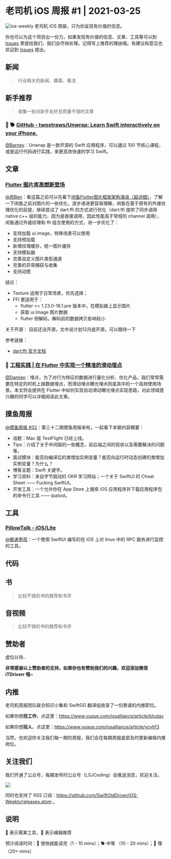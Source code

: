# 老司机 iOS 周报 #1 | 2021-03-25

![ios-weekly](https://github.com/SwiftOldDriver/iOS-Weekly/blob/master/assets/ios-weekly.png?raw=true)
老司机 iOS 周报，只为你呈现有价值的信息。

你也可以为这个项目出一份力，如果发现有价值的信息、文章、工具等可以到 [Issues](https://github.com/SwiftOldDriver/iOS-Weekly/issues) 里提给我们，我们会尽快处理。记得写上推荐的理由哦。有建议和意见也欢迎到 [Issues](https://github.com/SwiftOldDriver/iOS-Weekly/issues) 提出。

## 新闻

> 行业相关的新闻、趣事、看法

## 新手推荐

> 收集一些对新手友好且质量不错的文章

### 🌟 🐕 [GitHub - twostraws/Unwrap: Learn Swift interactively on your iPhone.](https://github.com/twostraws/Unwrap)

[@Barney](https://github.com/BarneyZhaoooo)：Unwrap 是一款开源的 Swift 应用程序，可以通过 100 节核心课程，或是运行代码进行实践，来更高效快速的学习 Swift。

## 文章


###  [Flutter 图片库高燃新登场](https://mp.weixin.qq.com/s/TdTGK21S-Yd3aD-yZDoYyQ)

[@邦Ben](https://weibo.com/linwenbang)：看这篇之前可以先看下[闲鱼Flutter图片框架架构演进（超详细）](https://mp.weixin.qq.com/s?__biz=MzU4MDUxOTI5NA==&mid=2247485142&idx=1&sn=b416f1d0c8f3fd2077075441154df090&scene=21#wechat_redirect)，了解一下闲鱼之前对图片的一些优化，逐步递进更容易理解，闲鱼在基于原有的外接纹理优化的前提，继续尝试了 dart:ffi 的方式进行优化（dart:ffi 提供了同步调用 native c++ 层的能力，因为是直接调用，因此性能高于常规的 channel 调用），闲鱼通过外接纹理和 ffi 组合使用的方式，进一步优化了：

- 支持加载 ui.image，特殊场景可以使用
- 支持预加载
- 新增纹理缓存，统一图片缓存
- 支持模拟器
- 完善自定义图片类型通道
- 完善的异常捕获与收集
- 支持动图

结论：
- Texture 适用于日常场景，优先选择；
- FFI 更适用于：
    - flutter <= 1.23.0-18.1.pre 版本中，在模拟器上显示图片
    - 获取 ui.Image 图片数据
    - flutter 侧解码，解码前的数据拷贝影响较小

关于开源：
目前还没开源，文中说计划12月底开源，可以期待一下

参考链接：
- [dart:ffi 官方文档](https://dart.dev/guides/libraries/c-interop)


### 🐎 [工程实践 | 在 Flutter 中实现一个精准的滑动埋点](https://mp.weixin.qq.com/s/Q0HLJdqeRcYg6GKQQWq4CQ)

[@Damien](https://github.com/ZengyiMa)：埋点，为了对行为特征的数据进行量化分析、优化产品，我们常常需要在特定的时机上报数据埋点，而滑动埋点曝光埋点则是其中的一个高频使用场景。本文将会提供在 Flutter 中如何实现自动滑动曝光埋点实现思路，对此领域感兴趣的同学可以详细阅读此文章。


## 摸鱼周报

[@摸鱼周报 #32](https://mp.weixin.qq.com/s/6CyL0B6Zkf6KXRrfocohoQ)：第三十二期摸鱼周报来啦，一起看下本期内容概要：

* 话题：Mac 版 TestFlight 已经上线。
* Tips：介绍了关于中间层的一些概念，前后端之间的现状以及需要解决的问题等。
* 面试模块：能否向编译后的类增加实例变量？能否向运行时动态创建的类增加实例变量？为什么？
* 博客主题：Swift 关键字。
* 学习资料：来自字节跳动的 OKR 学习网站；一个关于 SwiftUI 的 Cheat Sheet —— Fucking SwiftUI。
* 开发工具：一个允许你在 App Store 上搜索 iOS 应用程序并下载应用程序包的命令行工具 —— ipatool。

## 工具

###  [PillowTalk - iOS/Lite](https://github.com/Co2333/mobilePillowTalkLite)

[@极速男孩](https://github.com/ztlyyznf001)：一个使用 SwiftUI 编写的在 iOS 上对 linux 中的 RPC 服务进行监控的工具。

## 代码

## 书

> 比较不错的书的推荐和书评

## 音视频

> 比较不错的书的推荐和书评

## 赞助者

虚位以待..

**非常感谢以上赞助者的支持，如果你也有赞助我们的兴趣，欢迎添加微信 iTDriverr 哦~**

## 内推

老司机周报团队联合知识小集和 SwiftGG 翻译组收录了一份靠谱的内推职位。

如果你想**找工作**，点这里：https://www.yuque.com/iosalliance/article/bhutav

如果你想**招人**，点这里：https://www.yuque.com/iosalliance/article/ycyhf3

当然，也欢迎你关注我们每一期的周报，我们会在每期周报底部及时更新编辑内推岗位。

## 关注我们

我们开通了公众号，每期发布时公众号（LSJCoding）会推送消息，欢迎关注。

![](https://github.com/SwiftOldDriver/iOS-Weekly/blob/master/assets/qrcode_for_wechat.jpg?raw=true)

同时也支持了 RSS 订阅：https://github.com/SwiftOldDriver/iOS-Weekly/releases.atom 。

## 说明

🚧 表示需某工具，🌟 表示编辑推荐

预计阅读时间：🐎 很快就能读完（1 - 10 mins）；🐕 中等 （10 - 20 mins）；🐢 慢（20+ mins）
